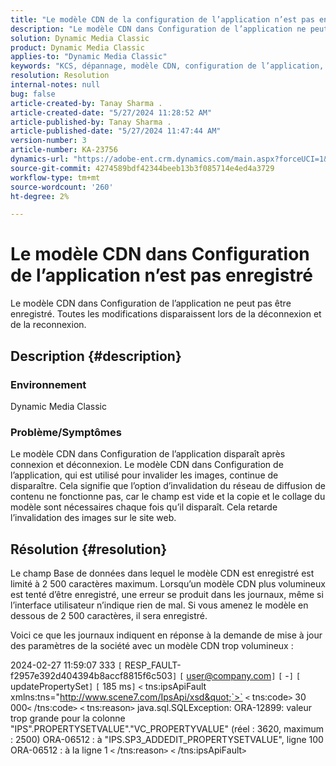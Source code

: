 ```yaml
---
title: "Le modèle CDN de la configuration de l’application n’est pas enregistré"
description: "Le modèle CDN dans Configuration de l’application ne peut pas être enregistré. Toutes les modifications disparaissent lors de la déconnexion et de la reconnexion."
solution: Dynamic Media Classic
product: Dynamic Media Classic
applies-to: "Dynamic Media Classic"
keywords: "KCS, dépannage, modèle CDN, configuration de l’application, n’enregistre pas, Adobe Dynamic Media Classic"
resolution: Resolution
internal-notes: null
bug: false
article-created-by: Tanay Sharma .
article-created-date: "5/27/2024 11:28:52 AM"
article-published-by: Tanay Sharma .
article-published-date: "5/27/2024 11:47:44 AM"
version-number: 3
article-number: KA-23756
dynamics-url: "https://adobe-ent.crm.dynamics.com/main.aspx?forceUCI=1&pagetype=entityrecord&etn=knowledgearticle&id=a3972c4b-1c1c-ef11-840b-6045bd006b25"
source-git-commit: 4274589bdf42344beeb13b3f085714e4ed4a3729
workflow-type: tm+mt
source-wordcount: '260'
ht-degree: 2%

---
```


# Le modèle CDN dans Configuration de l’application n’est pas enregistré


Le modèle CDN dans Configuration de l’application ne peut pas être enregistré. Toutes les modifications disparaissent lors de la déconnexion et de la reconnexion.

## Description {#description}


### Environnement

Dynamic Media Classic

### Problème/Symptômes

Le modèle CDN dans Configuration de l’application disparaît après connexion et déconnexion. Le modèle CDN dans Configuration de l’application, qui est utilisé pour invalider les images, continue de disparaître. Cela signifie que l’option d’invalidation du réseau de diffusion de contenu ne fonctionne pas, car le champ est vide et la copie et le collage du modèle sont nécessaires chaque fois qu’il disparaît. Cela retarde l’invalidation des images sur le site web.


## Résolution {#resolution}


Le champ Base de données dans lequel le modèle CDN est enregistré est limité à 2 500 caractères maximum. Lorsqu’un modèle CDN plus volumineux est tenté d’être enregistré, une erreur se produit dans les journaux, même si l’interface utilisateur n’indique rien de mal. Si vous amenez le modèle en dessous de 2 500 caractères, il sera enregistré.



Voici ce que les journaux indiquent en réponse à la demande de mise à jour des paramètres de la société avec un modèle CDN trop volumineux :

2024-02-27 11:59:07 333 `[` RESP_FAULT-f2957e392d404394b8accf8815f6c503`]`
`[` user@company.com`]`  `[` -`]`  `[` updatePropertySet`]`  `[` 185 ms`]`
`<` tns:ipsApiFault xmlns:tns=&quot;http://www.scene7.com/IpsApi/xsd&quot;`>` `<` tns:code`>` 30 000`<` /tns:code`>` `<` tns:reason`>` java.sql.SQLException: ORA-12899: valeur trop grande pour la colonne &quot;IPS&quot;.PROPERTYSETVALUE&quot;.&quot;VC_PROPERTYVALUE&quot; (réel : 3620, maximum : 2500) ORA-06512 : à &quot;IPS.SP3_ADDEDIT_PROPERTYSETVALUE&quot;, ligne 100 ORA-06512 : à la ligne 1
`<` /tns:reason`>` `<` /tns:ipsApiFault`>`
